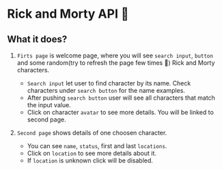 # Rick and Morty API :vulcan_salute:

## What it does?

1. `Firts page` is welcome page, where you will see `search input`, `button` and some random(try to refresh the page few times :exploding_head:) Rick and Morty characters.

   - `Search input` let user to find character by its name. Check characters under `search button` for the name examples.
   - After pushing `search button` user will see all characters that match the input value.
   - Click on character `avatar` to see more details. You will be linked to second page.

2. `Second page` shows details of one choosen character.

   - You can see `name`, `status`, first and last `locations`.
   - Click on `location` to see more details about it.
   - If `location` is unknown click will be disabled.
